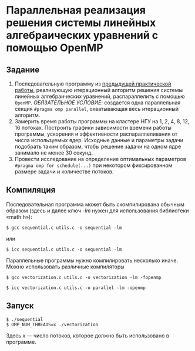 # Параллельная реализация решения системы линейных алгебраических уравнений с помощью OpenMP

## Задание

1. Последовательную программу из [предыдущей практической работы](https://github.com/llirik42/NSU-Education/tree/main/Parallel-Programming/SLAE+MPI), реализующую итерационный алгоритм решения системы линейных алгебраических уравнений, распараллелить с помощью `OpenMP`.
*ОБЯЗАТЕЛЬНОЕ УСЛОВИЕ*: создается одна параллельная секция `#pragma omp parallel`, охватывающая весь итерационный алгоритм.
2. Замерить время работы программы на кластере НГУ на 1, 2, 4, 8, 12, 16 потоках. Построить графики зависимости времени работы программы, ускорения и эффективности распараллеливания от числа используемых ядер. Исходные данные и параметры задачи подобрать таким образом, чтобы решение задачи на одном ядре занимало не менее 30 секунд.
3. Провести исследование на определение оптимальных параметров `#pragma omp for schedule(...)` при некотором фиксированном размере задачи и количестве потоков.

## Компиляция

Последовательная программа может быть скомпилирована обычным образом (здесь и далее ключ *-lm* нужен для использования библиотеки «math.h»):

    $ gcc sequential.c utils.c -o sequential -lm

или

    $ icc sequential.c utils.c -o sequential -lm

Параллельные программы нужно компилировать несколько иначе. Можно использовать различные компиляторы

    $ gcc vectorization.c utils.c -o vectorization -lm -fopenmp

    $ icc vectorization.c utils.c -o parallel -lm -openmp

## Запуск
	$ ./sequential
	$ OMP_NUM_THREADS=x ./vectorization

Здесь *x* — число потоков, которое должно быть использовано в программе.
